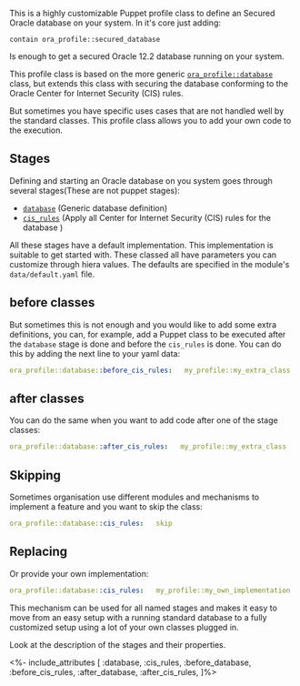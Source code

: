 This is a highly customizable Puppet profile class to define an Secured Oracle database on your system. In it's core just adding:

```
contain ora_profile::secured_database
```

Is enough to get a secured Oracle 12.2 database running on your system.

This profile class is based on the more generic [`ora_profile::database`](./database.html) class, but extends this class with securing the database conforming to the Oracle Center for Internet Security (CIS) rules.

But sometimes you have specific uses cases that are not handled well by the standard classes. This profile class allows you to add your own code to the execution.

## Stages

Defining and starting an Oracle database on you system goes through several stages(These are not puppet stages):

- [`database`](./database.html)         (Generic database definition)
- [`cis_rules`](./cis_rules.html)       (Apply all Center for Internet Security (CIS) rules for the database )

All these stages have a default implementation. This implementation is suitable to get started with. These classed all have parameters you can customize through hiera values. The defaults are specified in the module's `data/default.yaml` file. 

## before classes

But sometimes this is not enough and you would like to add some extra definitions, you can, for example, add a Puppet class to be executed after the `database` stage is done and before the `cis_rules` is done. You can do this by adding the next line to your yaml data:

```yaml
ora_profile::database::before_cis_rules:   my_profile::my_extra_class
```

## after classes

You can do the same when you want to add code after one of the stage classes:

```yaml
ora_profile::database::after_cis_rules:   my_profile::my_extra_class
```

## Skipping

Sometimes organisation use different modules and mechanisms to implement a feature and you want to skip the class:

```yaml
ora_profile::database::cis_rules:   skip
```

## Replacing

Or provide your own implementation:

```yaml
ora_profile::database::cis_rules:   my_profile::my_own_implementation
```

This mechanism can be used for all named stages and makes it easy to move from an easy setup with a running standard database to a fully customized setup using a lot of your own classes plugged in.

Look at the description of the stages and their properties.

<%- include_attributes [
  :database,
  :cis_rules,
  :before_database,
  :before_cis_rules,
  :after_database,
  :after_cis_rules,
]%>

